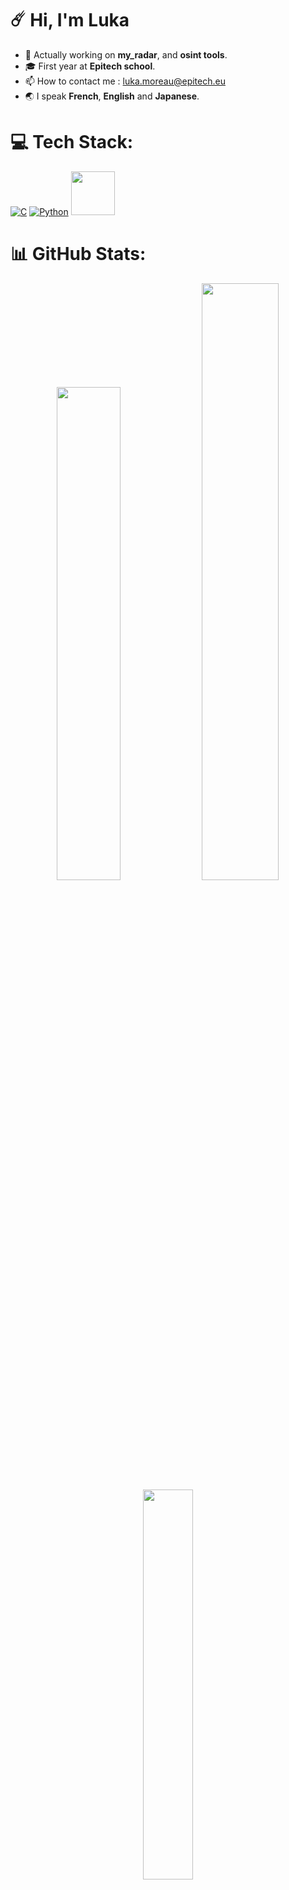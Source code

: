 # :comet: Hi, I'm Luka
- 🔭 Actually working on __my_radar__, and __osint tools__.
- 🎓 First year at __Epitech school__.
- 📫 How to contact me : luka.moreau@epitech.eu
- 🌏 I speak __French__, __English__ and __Japanese__.


# 💻 Tech Stack:
[![C](https://img.shields.io/badge/c-%2300599C.svg?style=for-the-badge&logo=c&logoColor=white)](https://devdocs.io/c/)
[![Python](https://img.shields.io/badge/python-3670A0?style=for-the-badge&logo=python&logoColor=ffdd54)](https://python.org)
<a href="https://www.kali.org">
  <img src="https://img.shields.io/badge/Kali-white?logo=kalilinux&logoColor=white&color=black" style="width: 70px;">
</a>



# 📊 GitHub Stats:
<p align="center">
   <img width ="45%" src="https://github-readme-stats.vercel.app/api?username=tojikoo&theme=dark&hide_border=false&include_all_commits=true&count_private=true"/>
   <img width ="49.5%" src="https://github-readme-streak-stats.herokuapp.com/?user=tojikoo&theme=dark&hide_border=false"/>
   <img width ="40%" src="https://github-readme-stats.vercel.app/api/top-langs/?username=tojikoo&theme=dark&hide_border=false&include_all_commits=false&count_private=true&layout=compact"/>
</p>

---
[![](https://visitcount.itsvg.in/api?id=tojikoo&icon=0&color=0)](https://visitcount.itsvg.in)

<!-- Proudly created with GPRM ( https://gprm.itsvg.in ) -->
